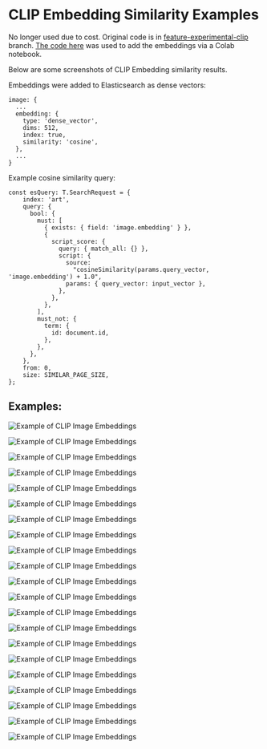 # CLIP Embedding Similarity Examples

No longer used due to cost.  Original code is in [feature-experimental-clip](https://github.com/derekphilipau/museum-nextjs-search/tree/feature-experimental-clip) branch. [The code here](https://github.com/derekphilipau/elastic-clip-museum-search) was used to add the embeddings via a Colab notebook.

Below are some screenshots of CLIP Embedding similarity results.

Embeddings were added to Elasticsearch as dense vectors:

```
image: {
  ...
  embedding: {
    type: 'dense_vector',
    dims: 512,
    index: true,
    similarity: 'cosine',
  },
  ...
}
```

Example cosine similarity query:

```
const esQuery: T.SearchRequest = {
    index: 'art',
    query: {
      bool: {
        must: [
          { exists: { field: 'image.embedding' } },
          {
            script_score: {
              query: { match_all: {} },
              script: {
                source:
                  "cosineSimilarity(params.query_vector, 'image.embedding') + 1.0",
                params: { query_vector: input_vector },
              },
            },
          },
        ],
        must_not: {
          term: {
            id: document.id,
          },
        },
      },
    },
    from: 0,
    size: SIMILAR_PAGE_SIZE,
};
```

## Examples:

![Example of CLIP Image Embeddings](./img/embeddings/120654.jpeg)

![Example of CLIP Image Embeddings](./img/embeddings/149212.jpeg)

![Example of CLIP Image Embeddings](./img/embeddings/159018.jpeg)

![Example of CLIP Image Embeddings](./img/embeddings/159971.jpeg)

![Example of CLIP Image Embeddings](./img/embeddings/166000.jpeg)

![Example of CLIP Image Embeddings](./img/embeddings/166076.jpeg)

![Example of CLIP Image Embeddings](./img/embeddings/166835.jpeg)

![Example of CLIP Image Embeddings](./img/embeddings/166917.jpeg)

![Example of CLIP Image Embeddings](./img/embeddings/169803.jpeg)

![Example of CLIP Image Embeddings](./img/embeddings/188146.jpeg)

![Example of CLIP Image Embeddings](./img/embeddings/214325.jpeg)

![Example of CLIP Image Embeddings](./img/embeddings/216211.jpeg)

![Example of CLIP Image Embeddings](./img/embeddings/224323.jpeg)

![Example of CLIP Image Embeddings](./img/embeddings/224994.jpeg)

![Example of CLIP Image Embeddings](./img/embeddings/225053.jpeg)

![Example of CLIP Image Embeddings](./img/embeddings/2565.jpeg)

![Example of CLIP Image Embeddings](./img/embeddings/3674.jpeg)

![Example of CLIP Image Embeddings](./img/embeddings/3796.jpeg)

![Example of CLIP Image Embeddings](./img/embeddings/4018.jpeg)

![Example of CLIP Image Embeddings](./img/embeddings/4313.jpeg)

![Example of CLIP Image Embeddings](./img/embeddings/5016.jpeg)
